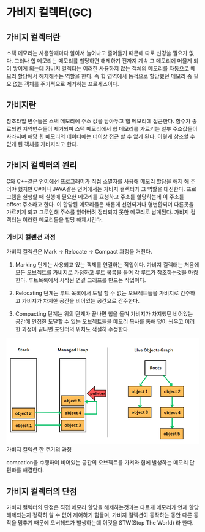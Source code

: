 # 가비지 컬렉터(GC)

## 가비지 컬렉터란
스택 메모리는 사용할때마다 알아서 늘어나고 줄어들기 때문에 따로 신경쓸 필요가 없다. 그러나 힙 메모리는 메모리를 할당하면 해제하기 전까지 계속 그 메모리에 머물게 되어 쌓이게 되는데 가비지 컬렉터는 이러한 사용하지 않는 객체의 메모리를 자동으로 메모리 할당에서 해제해주는 역할을 한다. 즉 힙 영역에서 동적으로 할당했던 메모리 중 필요 없는 객체를 주기적으로 제거하는 프로세스이다.

## 가비지란
참조타입 변수들은 스택 메모리에 주소 값을 담아두고 힙 메모리에 접근한다. 함수가 종료되면 지역변수들이 제거되며 스택 메모리에서 힙 메모리를 가르키는 일부 주소값들이 사라지며 해당 힙 메모리의 데이터에는 더이상 접근 할 수 없게 된다. 이렇게 참조할 수 없게 된 객체를 가비지라고 한다.

## 가비지 컬렉터의 원리

C와 C++같은 언어에선 프로그래머가 직접 소멸자를 사용해 메모리 할당을 해제 해 주어야 했지만 C#이나 JAVA같은 언어에서는 가비지 컬렉터가 그 역할을 대신한다.
프로그램을 실행할 때 실행에 필요한 메모리를 요청하고 주소를 할당하는데 이 주소를 offset 주소라고 한다. 이 할당된 메모리들은 새롭게 선언되거나 형변환되며 다른곳을 가르키게 되고 그로인해 주소를 잃어버려 정리되지 못한 메모리로 남게된다.
가비지 컬렉터는 이러한 메모리들을 할당 해제시킨다.

### 가비지 컬렌션 과정
가비지 컬렉션은 Mark → Relocate → Compact 과정을 거친다.

1. Marking 단계는 사용되고 있는 객체를 연결하는 작업이다. 가비지 컬렉터는 처음에 모든 오브젝트를 가비지로 가정하고 루트 목록을 돌며 각 루트가 참조하는것을 마킹한다. 루트목록에서 시작된 연결 그래프를 만드는 작업이다.

2. Relocating 단계는 루트 목록에서 도달 할 수 없는 오브젝트들을 가비지로 간주하고 가비지가 차지한 공간을 비어있는 공간으로 간주한다.

3. Compacting 단계는 위의 단계가 끝나면 힙을 돌며 가비지가 차지했던 비어있는 공간에 인접한 도달할 수 있는 오브젝트들을 메모리 복사를 통해 덮어 씌우고 이러한 과정이 끝나면 포인터의 위치도 적절히 수정한다.

![가비지컬렉션_과정](./Garbage.png)
가비지 컬렉션 한 주기의 과정

compation을 수행하여 비어있는 공간의 오브젝트를 가져와 힙에 발생하는 메모리 단편화를 해결한다.

## 가비지 컬렉터의 단점
가비지 컬렉터의 단점은 직접 메모리 할당을 해제하는것과는 다르게 메모리가 언제 할당 해제되는지 정확히 알 수 없어 제어하기 힘들며, 가비지 컬렉션이 동작하는 동안 다른 동작을 멈추기 때문에 오버헤드가 발생하는데 이것을 STW(Stop The World) 라 한다.
